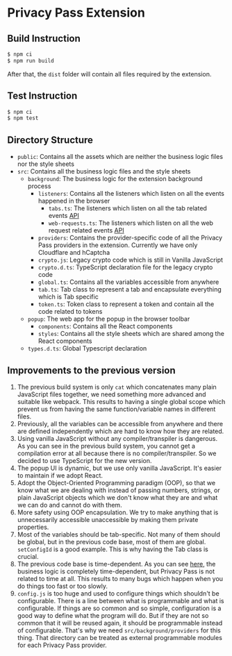 # Privacy Pass Extension

## Build Instruction

```sh
$ npm ci
$ npm run build
```

After that, the `dist` folder will contain all files required by the extension.

## Test Instruction
```sh
$ npm ci
$ npm test
```

## Directory Structure

- `public`: Contains all the assets which are neither the business logic files nor the style sheets
- `src`: Contains all the business logic files and the style sheets
  - `background`: The business logic for the extension background process
      - `listeners`: Contains all the listeners which listen on all the events happened in the browser
          - `tabs.ts`: The listeners which listen on all the tab related events [API](https://developer.chrome.com/docs/extensions/reference/tabs/)
          - `web-requests.ts`: The listeners which listen on all the web request related events [API](https://developer.chrome.com/docs/extensions/reference/webRequest/)
      - `providers`: Contains the provider-specific code of all the Privacy Pass providers in the extension. Currently we have only Cloudflare and hCaptcha
      - `crypto.js`: Legacy crypto code which is still in Vanilla JavaScript
      - `crypto.d.ts`: TypeScript declaration file for the legacy crypto code
      - `global.ts`: Contains all the variables accessible from anywhere
      - `tab.ts`: Tab class to represent a tab and encapsulate everything which is Tab specific
      - `token.ts`: Token class to represent a token and contain all the code related to tokens
  - `popup`: The web app for the popup in the browser toolbar
      - `components`: Contains all the React components
      - `styles`: Contains all the style sheets which are shared among the React components
  - `types.d.ts`: Global Typescript declaration

## Improvements to the previous version

1. The previous build system is only `cat` which concatenates many plain JavaScript files together, we need something more advanced and suitable like webpack. This results to having a single global scope which prevent us from having the same function/variable names in different files.
2. Previously, all the variables can be accessible from anywhere and there are defined independently which are hard to know how they are related.
3. Using vanilla JavaScript without any compiler/transpiler is dangerous. As you can see in the previous build system, you cannot get a compilation error at all because there is no compiler/transpiler. So we decided to use TypeScript for the new version.
4. The popup UI is dynamic, but we use only vanilla JavaScript. It's easier to maintain if we adopt React.
5. Adopt the Object-Oriented Programming paradigm (OOP), so that we know what we are dealing with instead of passing numbers, strings, or plain JavaScript objects which we don't know what they are and what we can do and cannot do with them.
6. More safety using OOP encapsulation. We try to make anything that is unnecessarily accessible unaccessible by making them private properties.
7. Most of the variables should be tab-specific. Not many of them should be global, but in the previous code base, most of them are global. `setConfigId` is a good example. This is why having the Tab class is crucial.
8. The previous code base is time-dependent. As you can see [here](https://github.com/privacypass/challenge-bypass-extension/blob/1ae280/src/ext/background.js#L475), the business logic is completely time-dependent, but Privacy Pass is not related to time at all. This results to many bugs which happen when you do things too fast or too slowly.
9. `config.js` is too huge and used to configure things which shouldn't be configurable. There is a line between what is programmable and what is configurable. If things are so common and so simple, configuration is a good way to define what the program will do. But if they are not so common that it will be reused again, it should be programmable instead of configurable. That's why we need `src/background/providers` for this thing. That directory can be treated as external programmable modules for each Privacy Pass provider.
